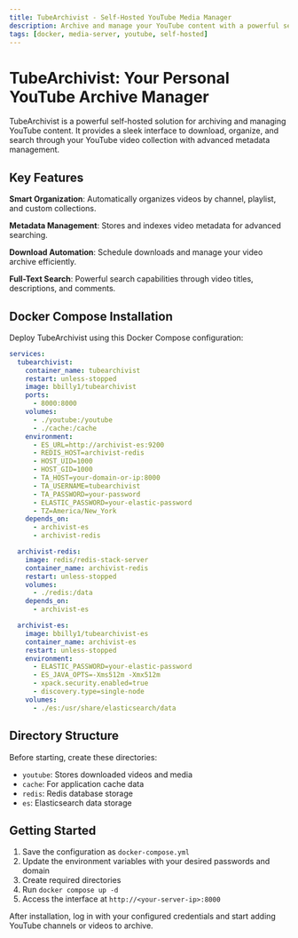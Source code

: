 ```yaml
---
title: TubeArchivist - Self-Hosted YouTube Media Manager
description: Archive and manage your YouTube content with a powerful self-hosted solution using Docker.
tags: [docker, media-server, youtube, self-hosted]
---
```


# TubeArchivist: Your Personal YouTube Archive Manager

TubeArchivist is a powerful self-hosted solution for archiving and managing YouTube content. It provides a sleek interface to download, organize, and search through your YouTube video collection with advanced metadata management.

## Key Features

**Smart Organization**: Automatically organizes videos by channel, playlist, and custom collections.

**Metadata Management**: Stores and indexes video metadata for advanced searching.

**Download Automation**: Schedule downloads and manage your video archive efficiently.

**Full-Text Search**: Powerful search capabilities through video titles, descriptions, and comments.

## Docker Compose Installation

Deploy TubeArchivist using this Docker Compose configuration:

```yaml
services:
  tubearchivist:
    container_name: tubearchivist
    restart: unless-stopped
    image: bbilly1/tubearchivist
    ports:
      - 8000:8000
    volumes:
      - ./youtube:/youtube
      - ./cache:/cache
    environment:
      - ES_URL=http://archivist-es:9200
      - REDIS_HOST=archivist-redis
      - HOST_UID=1000
      - HOST_GID=1000
      - TA_HOST=your-domain-or-ip:8000
      - TA_USERNAME=tubearchivist
      - TA_PASSWORD=your-password
      - ELASTIC_PASSWORD=your-elastic-password
      - TZ=America/New_York
    depends_on:
      - archivist-es
      - archivist-redis

  archivist-redis:
    image: redis/redis-stack-server
    container_name: archivist-redis
    restart: unless-stopped
    volumes:
      - ./redis:/data
    depends_on:
      - archivist-es

  archivist-es:
    image: bbilly1/tubearchivist-es
    container_name: archivist-es
    restart: unless-stopped
    environment:
      - ELASTIC_PASSWORD=your-elastic-password
      - ES_JAVA_OPTS=-Xms512m -Xmx512m
      - xpack.security.enabled=true
      - discovery.type=single-node
    volumes:
      - ./es:/usr/share/elasticsearch/data
```

## Directory Structure

Before starting, create these directories:
- `youtube`: Stores downloaded videos and media
- `cache`: For application cache data
- `redis`: Redis database storage
- `es`: Elasticsearch data storage

## Getting Started

1. Save the configuration as `docker-compose.yml`
2. Update the environment variables with your desired passwords and domain
3. Create required directories
4. Run `docker compose up -d`
5. Access the interface at `http://<your-server-ip>:8000`

After installation, log in with your configured credentials and start adding YouTube channels or videos to archive.